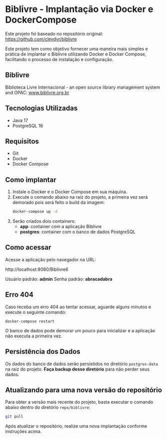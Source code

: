 # Biblivre - Implantação via Docker e DockerCompose

Este projeto foi baseado no repositório original: https://github.com/cleydyr/biblivre

Este projeto tem como objetivo fornecer uma maneira mais simples e prática de implantar o Biblivre utilizando Docker e Docker Compose, facilitando o processo de instalação e configuração.

## Biblivre
Biblioteca Livre Internacional - an open source library management system and OPAC: www.biblivre.org.br

## Tecnologias Utilizadas
- Java 17
- PostgreSQL 16

## Requisitos
- Git
- Docker
- Docker Compose

## Como implantar
1. Instale o Docker e o Docker Compose em sua máquina.
2. Execute o comando abaixo na raiz do projeto, a primeira vez será demorado pois será feito o build da imagem:
	```sh
	docker-compose up -d
	```
3. Serão criados dois containers:
	- **app**: container com a aplicação Biblivre
	- **postgres**: container com o banco de dados PostgreSQL

## Como acessar
Acesse a aplicação pelo navegador na URL:

http://localhost:8080/Biblivre6

Usuário padrão: **admin**
Senha padrão: **abracadabra**

## Erro 404
Caso receba um erro 404 ao tentar acessar, aguarde alguns minutos e execute o seguinte comando:

	docker-compose restart

O banco de dados pode demorar um pouco para inicializar e a aplicação não executa a primeira vez.

## Persistência dos Dados
Os dados do banco de dados serão persistidos no diretório `postgres-data` na raiz do projeto. **Faça backup desse diretório** para não perder seus dados.

## Atualizando para uma nova versão do repositório
Para obter a versão mais recente do projeto, basta executar o comando abaixo dentro do diretório `repo/biblivre`:

```sh
git pull
```

Após atualizar o repositório, realize uma nova implantação conforme instruções acima.


